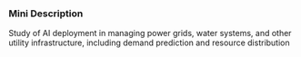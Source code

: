 ### Mini Description

Study of AI deployment in managing power grids, water systems, and other utility infrastructure, including demand prediction and resource distribution
